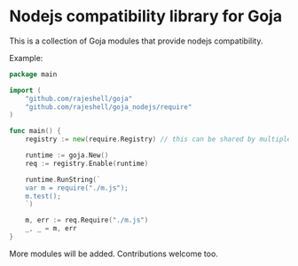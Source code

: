 Nodejs compatibility library for Goja
====

This is a collection of Goja modules that provide nodejs compatibility.

Example:

```go
package main

import (
    "github.com/rajeshell/goja"
    "github.com/rajeshell/goja_nodejs/require"
)

func main() {
    registry := new(require.Registry) // this can be shared by multiple runtimes

    runtime := goja.New()
    req := registry.Enable(runtime)

    runtime.RunString(`
    var m = require("./m.js");
    m.test();
    `)

    m, err := req.Require("./m.js")
    _, _ = m, err
}
```

More modules will be added. Contributions welcome too.
